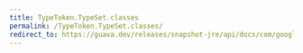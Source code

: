 ```yaml
---
title: TypeToken.TypeSet.classes
permalink: /TypeToken.TypeSet.classes/
redirect_to: https://guava.dev/releases/snapshot-jre/api/docs/com/google/common/reflect/TypeToken.TypeSet.html#classes--
---
```

